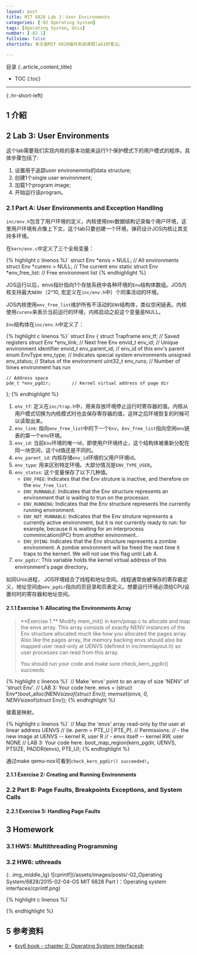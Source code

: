 ```yaml
---
layout: post
title: MIT 6828 Lab 3：User Environments
categories: [-02 Operating System]
tags: [Operating System, Unix]
number: [-02.1]
fullview: false
shortinfo: 本文是MIT 6828操作系统课程lab1的笔记。

---
```

目录
{:.article_content_title}


* TOC
{:toc}

---
{:.hr-short-left}

## 1 介紹 ##

## 2 Lab 3:  User Environments ##

这个lab需要我们实现内核的基本功能来运行1个保护模式下的用户模式的程序。具体步骤包括了:

1. 设置用于追踪user environemnts的data structure;
2. 创建1个single user environment;
3. 加载1个program image;
4. 开始运行该program。

### 2.1 Part A: User Environments and Exception Handling

`inc/env.h`包含了用户环境的定义，内核使用`ENV`数据结构记录每个用户环境，这里用户环境有点像上下文，这个lab只要创建一个环境，弹药设计JOS内核让其支持多环境。

在`kern/env.c`中定义了三个全局变量：

{% highlight c linenos %}`
struct Env *envs = NULL; // All environments
struct Env *curenv = NULL; // The current env
static struct Env *env_free_list: // Free environment list
{% endhighlight %}

JOS运行以后，envs指针指向1个存放系统中各种环境的`Env`结构体数组。JOS内核支持最大`NENV`（2^10, 宏定义在`inc/env.h`中）个同事活动的环境。

JOS内核使用`env_free_list`维护所有不活动的`ENV`结构体，类似空闲链表。内核使用`curenv`来表示当前运行的环境，内核启动之前这个变量是NULL。

`Env`结构体在`inc/env.h`中定义了：

{% highlight c linenos %}`
struct Env {
    struct Trapframe env_tf;    // Saved registers
    struct Env *env_link;        // Next free Env
    envid_t env_id;            // Unique environment identifier
    envid_t env_parent_id;        // env_id of this env's parent
    enum EnvType env_type;        // Indicates special system environments
    unsigned env_status;        // Status of the environment
    uint32_t env_runs;        // Number of times environment has run

    // Address space
    pde_t *env_pgdir;        // Kernel virtual address of page dir
};
{% endhighlight %}

1. `env_tf`: 定义在`inc/trap.h`中，用来存放环境停止运行时寄存器的值。内核从用户模式切换为内核模式时也会保存寄存器的值，这样之后环境恢复的时候可以读取出来。
2. `env_link`: 指向`env_free_list`中的下一个`Env`，`Env_free_list`指向空闲`env`链表的第一个env环境。
3. `env_id`: 当前`Env`环境的唯一id，即使用户环境终止，这个结构体被重新分配在同一块空间，这个id值还是不同的。
4. `env_parent_id`: 内核存储`env_id`环境的父用户环境id。
5. `env_type`: 用来区别特定环境。大部分情况是`ENV_TYPE_USER`。
6. `env_status`: 这个变量保存了以下几种值。
    * `ENV_FREE`: Indicates that the Env struture is inactive, and therefore on the `env_free_list`.
    * `ENV_RUNNABLE`: Indicates that the Env structure represents an environment that is waiting to trun on the processor.
    * `ENV_RUNNING`: Indicates that the Env structure represents the currently running environment.
    * `ENV_NOT_RUNNABLE`: Indicates that the Env struture represents a currently active environment, but it is not currently ready to run: for example, because it is waiting for an interprocess comminication(IPC) from another environment..
    * `ENV_DYING`: Indicates that the Env structure represents a zombie environment. A zombie environment will be freed the next time it traps to the kernerl. We will not use this flag until Lab 4.
7. `env_pgdir`: This variable holds the kernel virtual address of this environment's page directory。

如同Unix进程， JOS环境结合了线程和地址空间。线程通常由被保存的寄存器定义，地址空间由`env_pgdir`指向的页目录和页表定义。想要运行环境必须给CPU设置何时的寄存器和地址空间。



#### 2.1.1 Exercise 1: Allocating the Environments Array

<blockquote>
**Exercise 1.** Modify mem_init() in kern/pmap.c to allocate and map the envs array. This array consists of exactly NENV instances of the Env structure allocated much like how you allocated the pages array. Also like the pages array, the memory backing envs should also be mapped user read-only at UENVS (defined in inc/memlayout.h) so user processes can read from this array.

You should run your code and make sure check_kern_pgdir() succeeds.
</blockquote>

{% highlight c linenos %}`
// Make 'envs' point to an array of size 'NENV' of 'struct Env'.
// LAB 3: Your code here.
envs = (struct Env*)boot_alloc(NENV*sizeof(struct Env));
memset(envs, 0, NENV*sizeof(struct Env));
{% endhighlight %}

接着是映射。

{% highlight c linenos %}`
// Map the 'envs' array read-only by the user at linear address UENVS
// (ie. perm = PTE_U | PTE_P).
// Permissions:
//    - the new image at UENVS  -- kernel R, user R
//    - envs itself -- kernel RW, user NONE
// LAB 3: Your code here.
boot_map_region(kern_pgdir, UENVS, PTSIZE, PADDR(envs), PTE_U);
{% endhighlight %}

通过make qemu-nox可看到`check_kern_pgdir() succeeded!`。

#### 2.1.1 Exercise 2: Creating and Running Environments

### 2.2 Part B: Page Faults, Breakpoints Exceptions, and System Calls

#### 2.2.1 Exercise 5: Handling Page Faults

## 3 Homework

### 3.1 HW5: Multithreading Programming

### 3.2 HW6: uthreads

{: .img_middle_lg}
![cprintf](/assets/images/posts/-02_Operating System/6828/2015-02-04-OS MIT 6828 Part I：Operating system interfaces/cprintf.png)

{% highlight c linenos %}`

{% endhighlight %}

## 5 参考资料 ##

- [《xv6 book - chapter 0: Operating System Interfaces》](https://ocw.mit.edu/courses/electrical-engineering-and-computer-science/6-828-operating-system-engineering-fall-2012/lecture-notes-and-readings/);





